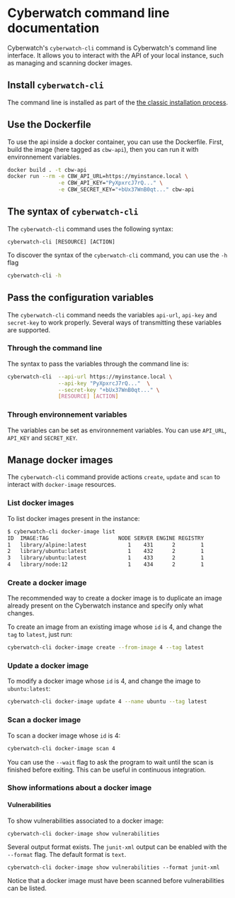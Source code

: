 # Cyberwatch command line documentation

Cyberwatch's `cyberwatch-cli` command is Cyberwatch's command line interface. It
allows you to interact with the API of your local instance, such as managing and
scanning docker images.

## Install `cyberwatch-cli`

The command line is installed as part of the [the classic installation
process](../README.md#Installation).

## Use the Dockerfile

To use the api inside a docker container, you can use the Dockerfile. First,
build the image (here tagged as `cbw-api`), then you can run it with
environnement variables.

```sh
docker build . -t cbw-api
docker run --rm -e CBW_API_URL=https://myinstance.local \
                -e CBW_API_KEY="PyXpxrcJ7rQ..." \
                -e CBW_SECRET_KEY="+bUx37WnB0qt..." cbw-api
```

## The syntax of `cyberwatch-cli`

The `cyberwatch-cli` command uses the following syntax:

```
cyberwatch-cli [RESOURCE] [ACTION]
```

To discover the syntax of the `cyberwatch-cli` command, you can use the `-h` flag

```sh
cyberwatch-cli -h
```

## Pass the configuration variables

The `cyberwatch-cli` command needs the variables `api-url`, `api-key` and
`secret-key` to work properly. Several ways of transmitting these variables are
supported.

### Through the command line

The syntax to pass the variables through the command line is:

```sh
cyberwatch-cli  --api-url https://myinstance.local \
                --api-key "PyXpxrcJ7rQ..."  \
                --secret-key "+bUx37WnB0qt..." \
                [RESOURCE] [ACTION]
```

### Through environnement variables

The variables can be set as environnement variables. You can use `API_URL`,
`API_KEY` and `SECRET_KEY`.

## Manage docker images

The `cyberwatch-cli` command provide actions `create`, `update` and `scan` to
interact with `docker-image` resources.

### List docker images

To list docker images present in the instance:

```sh
$ cyberwatch-cli docker-image list
ID  IMAGE:TAG                      NODE SERVER ENGINE REGISTRY
1   library/alpine:latest             1    431      2        1
2   library/ubuntu:latest             1    432      2        1
3   library/ubuntu:latest             1    433      2        1
4   library/node:12                   1    434      2        1
```

### Create a docker image

The recommended way to create a docker image is to duplicate an image already
present on the Cyberwatch instance and specify only what changes.

To create an image from an existing image whose `id` is 4, and change the `tag`
to `latest`, just run:

```sh
cyberwatch-cli docker-image create --from-image 4 --tag latest
```

### Update a docker image

To modify a docker image whose `id` is 4, and change the image to `ubuntu:latest`:

```sh
cyberwatch-cli docker-image update 4 --name ubuntu --tag latest
```

### Scan a docker image

To scan a docker image whose `id` is 4:

```sh
cyberwatch-cli docker-image scan 4
```

You can use the `--wait` flag to ask the program to wait until the scan is
finished before exiting. This can be useful in continuous integration.

### Show informations about a docker image

#### Vulnerabilities

To show vulnerabilities associated to a docker image:

```
cyberwatch-cli docker-image show vulnerabilities
```

Several output format exists. The `junit-xml` output can be enabled with the
`--format` flag. The default format is `text`.

```
cyberwatch-cli docker-image show vulnerabilities --format junit-xml
```

Notice that a docker image must have been scanned before vulnerabilities can be
listed.
